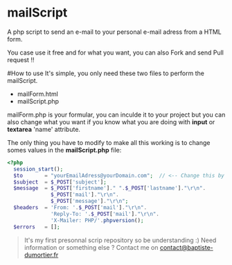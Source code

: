 # mailScript
A php script to send an e-mail to your personal e-mail adress from a HTML form.

You case use it free and for what you want, you can also Fork and send Pull request :bangbang:

#How to use
It's simple, you only need these two files to perform the mailScript.
- mailForm.html 
- mailScript.php

mailForm.php is your formular, you can inculde it to your project but you can also change what you want if you know what you are doing with **input** or **textarea** 'name' attribute.

The only thing you have to modify to make all this working is to change somes values in the **mailScript.php** file:

```php
<?php
  session_start();
  $to       = "yourEmailAdress@yourDomain.com";  // <-- Change this by your personnal email adress
  $subject  = $_POST['subject'];
  $message  = $_POST['firstname']." ".$_POST['lastname']."\r\n".
              $_POST['mail']."\r\n".
              $_POST['message']."\r\n";
  $headers  = 'From: '.$_POST['mail']."\r\n".
              'Reply-To: '.$_POST['mail']."\r\n".
              'X-Mailer: PHP/'.phpversion();
  $errors   = [];
```



> It's my first presonnal scrip repository so be understanding :)
> Need information or something else ? Contact me on contact@baptiste-dumortier.fr
